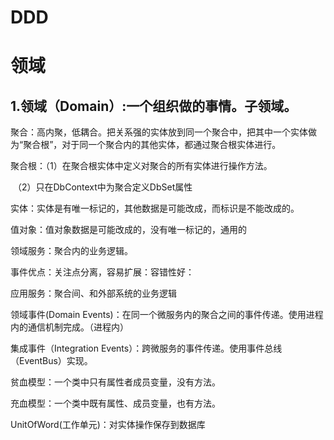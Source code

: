 # DDD

# 领域

## 1.领域（Domain）:一个组织做的事情。子领域。

聚合：高内聚，低耦合。把关系强的实体放到同一个聚合中，把其中一个实体做为“聚合根”，对于同一个聚合内的其他实体，都通过聚合根实体进行。

聚合根：（1）在聚合根实体中定义对聚合的所有实体进行操作方法。

​			  （2）只在DbContext中为聚合定义DbSet属性

实体：实体是有唯一标记的，其他数据是可能改成，而标识是不能改成的。

值对象：值对象数据是可能改成的，没有唯一标记的，通用的

领域服务：聚合内的业务逻辑。

事件优点：关注点分离，容易扩展：容错性好：

应用服务：聚合间、和外部系统的业务逻辑

领域事件(Domain Events)：在同一个微服务内的聚合之间的事件传递。使用进程内的通信机制完成。（进程内）

集成事件（Integration Events）：跨微服务的事件传递。使用事件总线（EventBus）实现。

贫血模型：一个类中只有属性者成员变量，没有方法。

充血模型：一个类中既有属性、成员变量，也有方法。



UnitOfWord(工作单元)：对实体操作保存到数据库